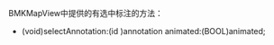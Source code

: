 BMKMapView中提供的有选中标注的方法：
- (void)selectAnnotation:(id <BMKAnnotation>)annotation animated:(BOOL)animated;

